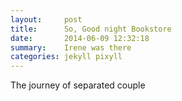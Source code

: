 ```yaml
---
layout:     post
title:      So, Good night Bookstore
date:       2014-06-09 12:32:18
summary:    Irene was there
categories: jekyll pixyll
---
```


The journey of separated couple

